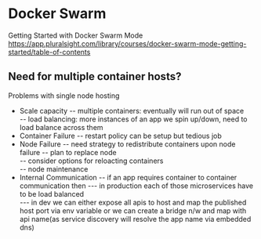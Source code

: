 # Docker Swarm 
Getting Started with Docker Swarm Mode
https://app.pluralsight.com/library/courses/docker-swarm-mode-getting-started/table-of-contents

## Need for multiple container hosts?
Problems with single node hosting  
- Scale capacity 
-- multiple containers: eventually will run out of space  
-- load balancing: more instances of an app we spin up/down, need to load balance across them  
- Container Failure
-- restart policy can be setup but tedious job  
- Node Failure
-- need strategy to redistribute containers upon node failure
-- plan to replace node  
-- consider options for reloacting containers  
-- node maintenance  
- Internal Communication
-- if an app requires container to container communication then 
  --- in production each of those microservices have to be load balanced  
  --- in dev we can either expose all apis to host and map the published host port via env variable 
      or we can create a bridge n/w and map with api name(as service discovery will resolve the app name via embedded dns)
